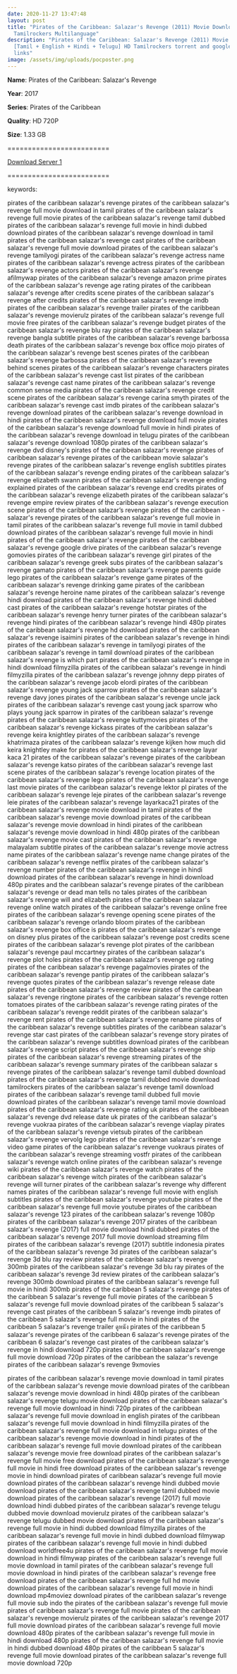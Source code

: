 ```yaml
---
date: 2020-11-27 13:47:48
layout: post
title: "Pirates of the Caribbean: Salazar's Revenge (2011) Movie Download HD
  Tamilrockers Multilanguage"
description: "Pirates of the Caribbean: Salazar's Revenge (2011) Movie Download
  [Tamil + English + Hindi + Telugu] HD Tamilrockers torrent and google drive
  links"
image: /assets/img/uploads/pocposter.png
---
```

<!--StartFragment-->

**Name**: Pirates of the Caribbean: Salazar's Revenge

**Year**: 2017

**Series**: Pirates of the Caribbean

**Quality**: HD 720P

**Size**: 1.33 GB

\=========================

[Download Server 1](https://drive.softpedia.workers.dev/files/Pirates%2520Of%2520The%2520Caribbean%2520Pentalogy%2520(2003%2520to%25202017)/Www.isaiminiweb.online%2520-%2520Pirates%2520of%2520the%2520Caribbean%25205%2520(2017)%5B720p%2520-%2520BDRip%2520-%2520%5BTamil%2520%2B%2520Telugu%2520%2B%2520Hindi%2520%2B%2520Eng%5D.mkv?rootId=0AN4MdeDlj-7zUk9PVA)

[](https://drive.softpedia.workers.dev/files/Pirates%2520Of%2520The%2520Caribbean%2520Pentalogy%2520(2003%2520to%25202017)/Www.isaiminiweb.online%2520-%2520Pirates%2520of%2520the%2520Caribbean%25205%2520(2017)%5B720p%2520-%2520BDRip%2520-%2520%5BTamil%2520%2B%2520Telugu%2520%2B%2520Hindi%2520%2B%2520Eng%5D.mkv?rootId=0AN4MdeDlj-7zUk9PVA)[](https://gplinks.in/full?api=5c2db10bd74159dcb6260741c590f71d5c8e6ead&url=aHR0cHM6Ly9kcml2ZS51bmJsb2NrZWQud29ya2Vycy5kZXYvZmlsZXMvUGlyYXRlcyUyNTIwT2YlMjUyMFRoZSUyNTIwQ2FyaWJiZWFuJTI1MjBQZW50YWxvZ3klMjUyMCgyMDAzJTI1MjB0byUyNTIwMjAxNykvV3d3LmlzYWltaW5pd2ViLm9ubGluZSUyNTIwLSUyNTIwUGlyYXRlcyUyNTIwb2YlMjUyMHRoZSUyNTIwQ2FyaWJiZWFuJTI1MjAyJTI1MjAoMjAwNiklNUI3MjBwJTI1MjAtJTI1MjBCRFJpcCUyNTIwLSUyNTIwJTVCVGFtaWwlMjUyMCUyQiUyNTIwVGVsdWd1JTI1MjAlMkIlMjUyMEhpbmRpJTI1MjAlMkIlMjUyMEVuZyU1RC5ta3Y/cm9vdElkPTBBTjRNZGVEbGotN3pVazlQVkE=&type=2)=========================

<!--EndFragment-->

keywords:

pirates of the caribbean salazar's revenge
pirates of the caribbean salazar's revenge full movie download in tamil
pirates of the caribbean salazar's revenge full movie
pirates of the caribbean salazar's revenge tamil dubbed
pirates of the caribbean salazar's revenge full movie in hindi dubbed download
pirates of the caribbean salazar's revenge download in tamil
pirates of the caribbean salazar's revenge cast
pirates of the caribbean salazar's revenge full movie download
pirates of the caribbean salazar's revenge tamilyogi
pirates of the caribbean salazar's revenge actress name
pirates of the caribbean salazar's revenge actress
pirates of the caribbean salazar's revenge actors
pirates of the caribbean salazar's revenge afilmywap
pirates of the caribbean salazar's revenge amazon prime
pirates of the caribbean salazar's revenge age rating
pirates of the caribbean salazar's revenge after credits scene
pirates of the caribbean salazar's revenge after credits
pirates of the caribbean salazar's revenge imdb
pirates of the caribbean salazar's revenge trailer
pirates of the caribbean salazar's revenge movierulz
pirates of the caribbean salazar's revenge full movie free
pirates of the caribbean salazar's revenge budget
pirates of the caribbean salazar's revenge blu ray
pirates of the caribbean salazar's revenge bangla subtitle
pirates of the caribbean salazar's revenge barbossa death
pirates of the caribbean salazar's revenge box office mojo
pirates of the caribbean salazar's revenge best scenes
pirates of the caribbean salazar's revenge barbossa
pirates of the caribbean salazar's revenge behind scenes
pirates of the caribbean salazar's revenge characters
pirates of the caribbean salazar's revenge cast list
pirates of the caribbean salazar's revenge cast name
pirates of the caribbean salazar's revenge common sense media
pirates of the caribbean salazar's revenge credit scene
pirates of the caribbean salazar's revenge carina smyth
pirates of the caribbean salazar's revenge cast imdb
pirates of the caribbean salazar's revenge download
pirates of the caribbean salazar's revenge download in hindi
pirates of the caribbean salazar's revenge download full movie
pirates of the caribbean salazar's revenge download full movie in hindi
pirates of the caribbean salazar's revenge download in telugu
pirates of the caribbean salazar's revenge download 1080p
pirates of the caribbean salazar's revenge dvd
disney's pirates of the caribbean salazar's revenge
pirates of caribbean salazar's revenge
pirates of the caribbean movie salazar's revenge
pirates of the caribbean salazar's revenge english subtitles
pirates of the caribbean salazar's revenge ending
pirates of the caribbean salazar's revenge elizabeth swann
pirates of the caribbean salazar's revenge ending explained
pirates of the caribbean salazar's revenge end credits
pirates of the caribbean salazar's revenge elizabeth
pirates of the caribbean salazar's revenge empire review
pirates of the caribbean salazar's revenge execution scene
pirates of the caribbean salazar’s revenge
pirates of the caribbean - salazar's revenge
pirates of the caribbean salazar's revenge full movie in tamil
pirates of the caribbean salazar's revenge full movie in tamil dubbed download
pirates of the caribbean salazar's revenge full movie in hindi
pirates of of the caribbean salazar's revenge
pirates of the caribbean salazar's revenge google drive
pirates of the caribbean salazar's revenge gomovies
pirates of the caribbean salazar's revenge girl
pirates of the caribbean salazar's revenge greek subs
pirates of the caribbean salazar's revenge gamato
pirates of the caribbean salazar's revenge parents guide
lego pirates of the caribbean salazar's revenge game
pirates of the caribbean salazar's revenge drinking game
pirates of the caribbean salazar's revenge heroine name
pirates of the caribbean salazar's revenge hindi download
pirates of the caribbean salazar's revenge hindi dubbed cast
pirates of the caribbean salazar's revenge hotstar
pirates of the caribbean salazar's revenge henry turner
pirates of the caribbean salazar's revenge hindi
pirates of the caribbean salazar's revenge hindi 480p
pirates of the caribbean salazar's revenge hd download
pirates of the caribbean salazar's revenge isaimini
pirates of the caribbean salazar's revenge in hindi
pirates of the caribbean salazar's revenge in tamilyogi
pirates of the caribbean salazar's revenge in tamil download
pirates of the caribbean salazar's revenge is which part
pirates of the caribbean salazar's revenge in hindi download filmyzilla
pirates of the caribbean salazar's revenge in hindi filmyzilla
pirates of the caribbean salazar's revenge johnny depp
pirates of the caribbean salazar's revenge jacob elordi
pirates of the caribbean salazar's revenge young jack sparrow
pirates of the caribbean salazar's revenge davy jones
pirates of the caribbean salazar's revenge uncle jack
pirates of the caribbean salazar's revenge cast young jack sparrow
who plays young jack sparrow in pirates of the caribbean salazar's revenge
pirates of the caribbean salazar's revenge kuttymovies
pirates of the caribbean salazar's revenge kickass
pirates of the caribbean salazar's revenge keira knightley
pirates of the caribbean salazar's revenge khatrimaza
pirates of the caribbean salazar's revenge kijken
how much did keira knightley make for pirates of the caribbean salazar's revenge
layar kaca 21 pirates of the caribbean salazar's revenge
pirates of the caribbean salazar's revenge katso
pirates of the caribbean salazar's revenge last scene
pirates of the caribbean salazar's revenge location
pirates of the caribbean salazar's revenge lego
pirates of the caribbean salazar's revenge last movie
pirates of the caribbean salazar's revenge lektor pl
pirates of the caribbean salazar's revenge leje
pirates of the caribbean salazar's revenge leie
pirates of the caribbean salazar's revenge layarkaca21
pirates of the caribbean salazar's revenge movie download in tamil
pirates of the caribbean salazar's revenge movie download
pirates of the caribbean salazar's revenge movie download in hindi
pirates of the caribbean salazar's revenge movie download in hindi 480p
pirates of the caribbean salazar's revenge movie cast
pirates of the caribbean salazar's revenge malayalam subtitle
pirates of the caribbean salazar's revenge movie actress name
pirates of the caribbean salazar's revenge name change
pirates of the caribbean salazar's revenge netflix
pirates of the caribbean salazar's revenge number
pirates of the caribbean salazar's revenge in hindi download
pirates of the caribbean salazar's revenge in hindi download 480p
pirates and the caribbean salazar's revenge
pirates of the caribbean salazar's revenge or dead man tells no tales
pirates of the caribbean salazar's revenge will and elizabeth
pirates of the caribbean salazar's revenge online watch
pirates of the caribbean salazar's revenge online free
pirates of the caribbean salazar's revenge opening scene
pirates of the caribbean salazar's revenge orlando bloom
pirates of the caribbean salazar's revenge box office
is pirates of the caribbean salazar's revenge on disney plus
pirates of the caribbean salazar's revenge post credits scene
pirates of the caribbean salazar's revenge plot
pirates of the caribbean salazar's revenge paul mccartney
pirates of the caribbean salazar's revenge plot holes
pirates of the caribbean salazar's revenge pg rating
pirates of the caribbean salazar's revenge pagalmovies
pirates of the caribbean salazar's revenge pantip
pirates of the caribbean salazar's revenge quotes
pirates of the caribbean salazar's revenge release date
pirates of the caribbean salazar's revenge review
pirates of the caribbean salazar's revenge ringtone
pirates of the caribbean salazar's revenge rotten tomatoes
pirates of the caribbean salazar's revenge rating
pirates of the caribbean salazar's revenge reddit
pirates of the caribbean salazar's revenge rent
pirates of the caribbean salazar's revenge rename
pirates of the caribbean salazar's revenge subtitles
pirates of the caribbean salazar's revenge star cast
pirates of the caribbean salazar's revenge story
pirates of the caribbean salazar's revenge subtitles download
pirates of the caribbean salazar's revenge script
pirates of the caribbean salazar's revenge ship
pirates of the caribbean salazar's revenge streaming
pirates of the caribbean salazar's revenge summary
pirates of the caribbean salazar s revenge
pirates of the caribbean salazar's revenge tamil dubbed download
pirates of the caribbean salazar's revenge tamil dubbed movie download tamilrockers
pirates of the caribbean salazar's revenge tamil download
pirates of the caribbean salazar's revenge tamil dubbed full movie download
pirates of the caribbean salazar's revenge tamil movie download
pirates of the caribbean salazar's revenge rating uk
pirates of the caribbean salazar's revenge dvd release date uk
pirates of the caribbean salazar's revenge vuokraa
pirates of the caribbean salazar's revenge viaplay
pirates of the caribbean salazar's revenge vietsub
pirates of the caribbean salazar's revenge vervolg
lego pirates of the caribbean salazar's revenge video game
pirates of the caribbean salazar's revenge vuokraus
pirates of the caribbean salazar's revenge streaming vostfr
pirates of the caribbean salazar's revenge watch online
pirates of the caribbean salazar's revenge wiki
pirates of the caribbean salazar's revenge watch
pirates of the caribbean salazar's revenge witch
pirates of the caribbean salazar's revenge will turner
pirates of the caribbean salazar's revenge why different names
pirates of the caribbean salazar's revenge full movie with english subtitles
pirates of the caribbean salazar's revenge youtube
pirates of the caribbean salazar's revenge full movie youtube
pirates of the caribbean salazar's revenge 123
pirates of the caribbean salazar's revenge 1080p
pirates of the caribbean salazar's revenge 2017
pirates of the caribbean salazar's revenge (2017) full movie download hindi dubbed
pirates of the caribbean salazar's revenge 2017 full movie download
streaming film pirates of the caribbean salazar's revenge (2017) subtitle indonesia
pirates of the caribbean salazar's revenge 3d
pirates of the caribbean salazar's revenge 3d blu ray review
pirates of the caribbean salazar's revenge 300mb
pirates of the caribbean salazar's revenge 3d blu ray
pirates of the caribbean salazar's revenge 3d review
pirates of the caribbean salazar's revenge 300mb download
pirates of the caribbean salazar's revenge full movie in hindi 300mb
pirates of the caribbean 5 salazar's revenge
pirates of the caribbean 5 salazar's revenge full movie
pirates of the caribbean 5 salazar's revenge full movie download
pirates of the caribbean 5 salazar's revenge cast
pirates of the caribbean 5 salazar's revenge imdb
pirates of the caribbean 5 salazar's revenge full movie in hindi
pirates of the caribbean 5 salazar's revenge trailer
ดูหนัง pirates of the caribbean 5 salazar's revenge
pirates of the caribbean 6 salazar's revenge
pirates of the caribbean 6 salazar's revenge cast
pirates of the caribbean salazar's revenge in hindi download 720p
pirates of the caribbean salazar's revenge full movie download 720p
pirates of the caribbean the salazar's revenge
pirates of the caribbean salazar's revenge 9xmovies

pirates of the caribbean salazar's revenge movie download in tamil
pirates of the caribbean salazar's revenge movie download
pirates of the caribbean salazar's revenge movie download in hindi 480p
pirates of the caribbean salazar's revenge telugu movie download
pirates of the caribbean salazar's revenge full movie download in hindi 720p
pirates of the caribbean salazar's revenge full movie download in english
pirates of the caribbean salazar's revenge full movie download in hindi filmyzilla
pirates of the caribbean salazar's revenge full movie download in telugu
pirates of the caribbean salazar's revenge movie download in hindi
pirates of the caribbean salazar's revenge full movie download
pirates of the caribbean salazar's revenge movie free download
pirates of the caribbean salazar's revenge full movie free download
pirates of the caribbean salazar's revenge full movie in hindi free download
pirates of the caribbean salazar's revenge movie in hindi download
pirates of caribbean salazar's revenge full movie download
pirates of the caribbean salazar's revenge hindi dubbed movie download
pirates of the caribbean salazar's revenge tamil dubbed movie download
pirates of the caribbean salazar's revenge (2017) full movie download hindi dubbed
pirates of the caribbean salazar's revenge telugu dubbed movie download movierulz
pirates of the caribbean salazar's revenge telugu dubbed movie download
pirates of the caribbean salazar's revenge full movie in hindi dubbed download filmyzilla
pirates of the caribbean salazar's revenge full movie in hindi dubbed download filmywap
pirates of the caribbean salazar's revenge full movie in hindi dubbed download worldfree4u
pirates of the caribbean salazar's revenge full movie download in hindi filmywap
pirates of the caribbean salazar's revenge full movie download in tamil
pirates of the caribbean salazar's revenge full movie download in hindi
pirates of the caribbean salazar's revenge free download
pirates of the caribbean salazar's revenge full hd movie download
pirates of the caribbean salazar's revenge full movie in hindi download mp4moviez
download pirates of the caribbean salazar's revenge full movie sub indo
the pirates of the caribbean salazar's revenge full movie
pirates of caribbean salazar's revenge full movie
pirates of the caribbean salazar's revenge movierulz
pirates of the caribbean salazar's revenge 2017 full movie download
pirates of the caribbean salazar's revenge full movie download 480p
pirates of the caribbean salazar's revenge full movie in hindi download 480p
pirates of the caribbean salazar's revenge full movie in hindi dubbed download 480p
pirates of the caribbean 5 salazar's revenge full movie download
pirates of the caribbean salazar's revenge full movie download 720p